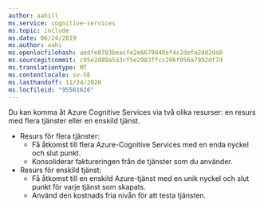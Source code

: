 ```yaml
---
author: aahill
ms.service: cognitive-services
ms.topic: include
ms.date: 06/24/2019
ms.author: aahi
ms.openlocfilehash: aedfe8783beacfe2e6679848ef4c2defa24d2da0
ms.sourcegitcommit: c95e2d89a5a3cf5e2983ffcc206f056a7992df7d
ms.translationtype: MT
ms.contentlocale: sv-SE
ms.lasthandoff: 11/24/2020
ms.locfileid: "95561626"
---
```

<!-- > [!NOTE]
> Subscription owners can disable the creation of Cognitive Services resources for resource groups and subscriptions by applying [Azure policy](../articles/governance/policy/overview.md#policy-definition), assigning a “Not allowed resource types” policy definition, and specifying **Microsoft.CognitiveServices/accounts** as the target resource type. -->
Du kan komma åt Azure Cognitive Services via två olika resurser: en resurs med flera tjänster eller en enskild tjänst.

* Resurs för flera tjänster:
    * Få åtkomst till flera Azure-Cognitive Services med en enda nyckel och slut punkt.
    * Konsoliderar faktureringen från de tjänster som du använder.
* Resurs för enskild tjänst:
    * Få åtkomst till en enskild Azure-tjänst med en unik nyckel och slut punkt för varje tjänst som skapats. 
    * Använd den kostnads fria nivån för att testa tjänsten.